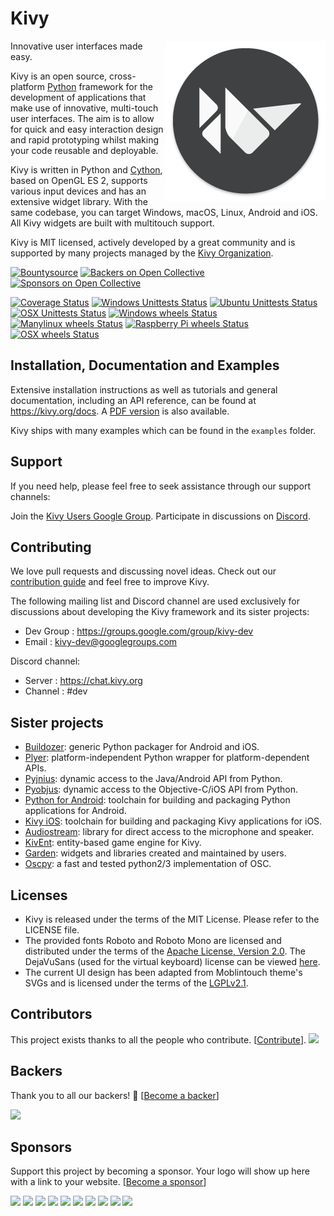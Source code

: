 Kivy
====

<img align="right" height="256" src="https://raw.githubusercontent.com/kivy/kivy/master/kivy/data/logo/kivy-icon-256.png"/>

Innovative user interfaces made easy.

Kivy is an open source, cross-platform [Python](https://www.python.org)
framework for the development of applications that make use of innovative,
multi-touch user interfaces.
The aim is to allow for quick and easy interaction design and rapid prototyping
whilst making your code reusable and deployable.

Kivy is written in Python and [Cython](http://cython.org/), based on OpenGL ES
2, supports various input devices and has an extensive widget library. With the
same codebase, you can target Windows, macOS, Linux, Android and iOS. All Kivy
widgets are built with multitouch support.

Kivy is MIT licensed, actively developed by a great community and is supported
by many projects managed by the [Kivy Organization](https://kivy.org/#organization).

[![Bountysource](https://www.bountysource.com/badge/tracker?tracker_id=42681)](https://www.bountysource.com/trackers/42681-kivy?utm_source=42681&utm_medium=shield&utm_campaign=TRACKER_BADGE)
[![Backers on Open Collective](https://opencollective.com/kivy/backers/badge.svg)](#backers)
[![Sponsors on Open Collective](https://opencollective.com/kivy/sponsors/badge.svg)](#sponsors)

[![Coverage Status](https://coveralls.io/repos/kivy/kivy/badge.svg?branch=master)](https://coveralls.io/r/kivy/kivy?branch=master)
[![Windows Unittests Status](https://github.com/kivy/kivy/workflows/Windows%20Unittests/badge.svg)](https://github.com/kivy/kivy/actions?query=workflow%3A%22Windows+Unittests%22)
[![Ubuntu Unittests Status](https://github.com/kivy/kivy/workflows/Ubuntu%20Unittests/badge.svg)](https://github.com/kivy/kivy/actions?query=workflow%3A%22Ubuntu+Unittests%22)
[![OSX Unittests Status](https://github.com/kivy/kivy/workflows/OSX%20Unittests/badge.svg)](https://github.com/kivy/kivy/actions?query=workflow%3A%22OSX+Unittests%22)
[![Windows wheels Status](https://github.com/kivy/kivy/workflows/Windows%20wheels/badge.svg)](https://github.com/kivy/kivy/actions?query=workflow%3A%22Windows+wheels%22)
[![Manylinux wheels Status](https://github.com/kivy/kivy/workflows/Manylinux%20wheels/badge.svg)](https://github.com/kivy/kivy/actions?query=workflow%3A%22Manylinux+wheels%22)
[![Raspberry Pi wheels Status](https://github.com/kivy/kivy/workflows/RPi%20wheels/badge.svg)](https://github.com/kivy/kivy/actions?query=workflow%3A%22RPi+wheels%22)
[![OSX wheels Status](https://github.com/kivy/kivy/workflows/OSX%20wheels%2Fapp/badge.svg)](https://github.com/kivy/kivy/actions?query=workflow%3A%22OSX+wheels%2Fapp%22)

Installation, Documentation and Examples
----------------------------------------

Extensive installation instructions as well as tutorials and general
documentation, including an API reference, can be found at https://kivy.org/docs.
A [PDF version](https://media.readthedocs.org/pdf/kivy/latest/kivy.pdf) is also available.

Kivy ships with many examples which can be found in the `examples` folder.

Support
-------

If you need help, please feel free to seek assistance through our support channels:

Join the  [Kivy Users Google Group](https://groups.google.com/group/kivy-users).
Participate in discussions on [Discord](https://chat.kivy.org).


Contributing
------------

We love pull requests and discussing novel ideas. Check out our
[contribution guide](https://kivy.org/docs/contribute.html) and
feel free to improve Kivy.

The following mailing list and Discord channel are used exclusively for
discussions about developing the Kivy framework and its sister projects:

* Dev Group : https://groups.google.com/group/kivy-dev
* Email     : kivy-dev@googlegroups.com

Discord channel:

* Server     : https://chat.kivy.org
* Channel    : #dev

Sister projects
---------------

- [Buildozer](https://github.com/kivy/buildozer): generic Python packager
  for Android and iOS.
- [Plyer](https://github.com/kivy/plyer): platform-independent Python wrapper
  for platform-dependent APIs.
- [Pyjnius](https://github.com/kivy/pyjnius): dynamic access to the Java/Android
  API from Python.
- [Pyobjus](https://github.com/kivy/pyobjus): dynamic access to the
  Objective-C/iOS API from Python.
- [Python for Android](https://github.com/kivy/python-for-android): toolchain
  for building and packaging Python applications for Android.
- [Kivy iOS](https://github.com/kivy/kivy-ios): toolchain for building and
  packaging Kivy applications for iOS.
- [Audiostream](https://github.com/kivy/audiostream): library for direct access
  to the microphone and speaker.
- [KivEnt](https://github.com/kivy/kivent): entity-based game engine for Kivy.
- [Garden](https://github.com/kivy-garden): widgets and libraries created and
  maintained by users.
- [Oscpy](https://github.com/kivy/oscpy/): a fast and tested python2/3
  implementation of OSC.

Licenses
--------

- Kivy is released under the terms of the MIT License. Please refer to the
  LICENSE file.
- The provided fonts Roboto and Roboto Mono are licensed and
  distributed under the terms of the
  [Apache License, Version 2.0](https://www.apache.org/licenses/LICENSE-2.0).
  The DejaVuSans (used for the virtual keyboard) license can be viewed
  [here](https://github.com/dejavu-fonts/dejavu-fonts/blob/master/LICENSE).
- The current UI design has been adapted from Moblintouch theme's SVGs
  and is licensed under the terms of the
  [LGPLv2.1](https://www.gnu.org/licenses/old-licenses/lgpl-2.1).

## Contributors

This project exists thanks to all the people who contribute. [[Contribute](.github/CONTRIBUTING.md)].
<a href="https://github.com/kivy/kivy/graphs/contributors"><img src="https://opencollective.com/kivy/contributors.svg?width=890&button=false" /></a>


## Backers

Thank you to all our backers! 🙏 [[Become a backer](https://opencollective.com/kivy#backer)]

<a href="https://opencollective.com/kivy#backers" target="_blank"><img src="https://opencollective.com/kivy/backers.svg?width=890"></a>


## Sponsors

Support this project by becoming a sponsor. Your logo will show up here with a link to your website. [[Become a sponsor](https://opencollective.com/kivy#sponsor)]

<a href="https://opencollective.com/kivy/sponsor/0/website" target="_blank"><img src="https://opencollective.com/kivy/sponsor/0/avatar.svg"></a>
<a href="https://opencollective.com/kivy/sponsor/1/website" target="_blank"><img src="https://opencollective.com/kivy/sponsor/1/avatar.svg"></a>
<a href="https://opencollective.com/kivy/sponsor/2/website" target="_blank"><img src="https://opencollective.com/kivy/sponsor/2/avatar.svg"></a>
<a href="https://opencollective.com/kivy/sponsor/3/website" target="_blank"><img src="https://opencollective.com/kivy/sponsor/3/avatar.svg"></a>
<a href="https://opencollective.com/kivy/sponsor/4/website" target="_blank"><img src="https://opencollective.com/kivy/sponsor/4/avatar.svg"></a>
<a href="https://opencollective.com/kivy/sponsor/5/website" target="_blank"><img src="https://opencollective.com/kivy/sponsor/5/avatar.svg"></a>
<a href="https://opencollective.com/kivy/sponsor/6/website" target="_blank"><img src="https://opencollective.com/kivy/sponsor/6/avatar.svg"></a>
<a href="https://opencollective.com/kivy/sponsor/7/website" target="_blank"><img src="https://opencollective.com/kivy/sponsor/7/avatar.svg"></a>
<a href="https://opencollective.com/kivy/sponsor/8/website" target="_blank"><img src="https://opencollective.com/kivy/sponsor/8/avatar.svg"></a>
<a href="https://opencollective.com/kivy/sponsor/9/website" target="_blank"><img src="https://opencollective.com/kivy/sponsor/9/avatar.svg"></a>


